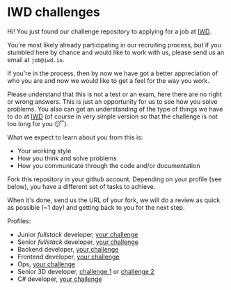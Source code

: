 # IWD challenges

Hi! You just found our challenge repository to applying for a job at [IWD](https://iwd.io/).

You're most likely already participating in our recruiting process, but if you stumbled here by chance and would like to work with us, please send us an email at `job@iwd.io`.

If you're in the process, then by now we have got a better appreciation of who you are and now we would like to get a feel for the way you work.

Please understand that this is not a test or an exam, here there are no right or wrong answers. This is just an opportunity for us to see how you solve problems. You also can get an understanding of the type of things we have to do at [IWD](https://iwd.io/) (of course in very simple version so that the challenge is not too long for you 😴).

What we expect to learn about you from this is:

- Your working style
- How you think and solve problems
- How you communicate through the code and/or documentation

Fork this repository in your github account. Depending on your profile (see
below), you have a different set of tasks to achieve.

When it's done, send us the URL of your fork, we will do a review as quick as
possible (~1 day) and getting back to you for the next step.

Profiles:

- Junior _fullstack_ developer, [your challenge](fullstack/junior)
- Senior _fullstack_ developer, [your challenge](fullstack/senior)
- Backend developer, [your challenge](backend)
- Frontend developer, [your challenge](frontend)
- Ops, [your challenge](ops)
- Senior 3D developer, [challenge 1](3D/senior) or [challenge 2](3D/MeshCombiner)
- C# developer, [your challenge](3D/CacheModuleTest)
